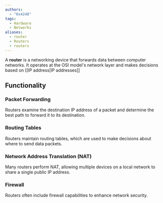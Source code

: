 ```yaml
---
authors:
  - "0x4248"
tags:
  - Hardware
  - Networks
aliases:
  - router
  - Routers
  - routers
---
```

A **router** is a networking device that forwards data between computer networks. It operates at the OSI model's network layer and makes decisions based on [[IP address|IP addresses]]

## Functionality

### Packet Forwarding 
Routers examine the destination IP address of a packet and determine the best path to forward it to its destination.

### Routing Tables
Routers maintain routing tables, which are used to make decisions about where to send data packets.

### Network Address Translation (NAT)
Many routers perform NAT, allowing multiple devices on a local network to share a single public IP address.

### Firewall
Routers often include firewall capabilities to enhance network security.
